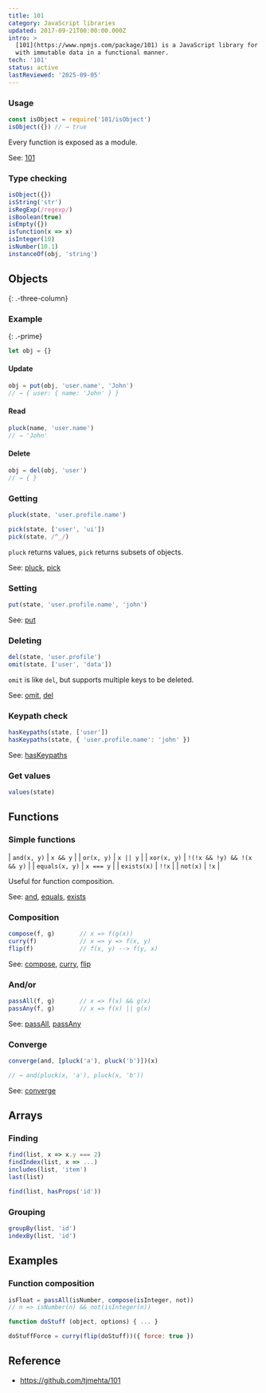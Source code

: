 ```yaml
---
title: 101
category: JavaScript libraries
updated: 2017-09-21T00:00:00.000Z
intro: >
  [101](https://www.npmjs.com/package/101) is a JavaScript library for dealing
  with immutable data in a functional manner.
tech: '101'
status: active
lastReviewed: '2025-09-05'
---
```


### Usage

```js
const isObject = require('101/isObject')
isObject({}) // → true
```

Every function is exposed as a module.

See: [101](https://github.com/tjmehta/101)

### Type checking

```js
isObject({})
isString('str')
isRegExp(/regexp/)
isBoolean(true)
isEmpty({})
isfunction(x => x)
isInteger(10)
isNumber(10.1)
instanceOf(obj, 'string')
```

## Objects
{: .-three-column}

### Example
{: .-prime}

```js
let obj = {}
```

#### Update

```js
obj = put(obj, 'user.name', 'John')
// → { user: { name: 'John' } }
```

#### Read

```js
pluck(name, 'user.name')
// → 'John'
```

#### Delete

```js
obj = del(obj, 'user')
// → { }
```

### Getting

```js
pluck(state, 'user.profile.name')
```

```js
pick(state, ['user', 'ui'])
pick(state, /^_/)
```

`pluck` returns values, `pick` returns subsets of objects.

See:
[pluck](https://github.com/tjmehta/101#pluck),
[pick](https://github.com/tjmehta/101#pick)

### Setting

```js
put(state, 'user.profile.name', 'john')
```

See:
[put](https://github.com/tjmehta/101#put)

### Deleting

```js
del(state, 'user.profile')
omit(state, ['user', 'data'])
```

`omit` is like `del`, but supports multiple keys to be deleted.

See:
[omit](https://github.com/tjmehta/101#omit),
[del](https://github.com/tjmehta/101#del)

### Keypath check

```js
hasKeypaths(state, ['user'])
hasKeypaths(state, { 'user.profile.name': 'john' })
```

See:
[hasKeypaths](https://github.com/tjmehta/101#haskeypaths)

### Get values

```js
values(state)
```

## Functions

### Simple functions

| `and(x, y)` | `x && y` |
| `or(x, y)` | `x || y` |
| `xor(x, y)` | `!(!x && !y) && !(x && y)` |
| `equals(x, y)` | `x === y` |
| `exists(x)` | `!!x` |
| `not(x)` | `!x` |

Useful for function composition.

See:
[and](https://github.com/tjmehta/101#and),
[equals](https://github.com/tjmehta/101#equals),
[exists](https://github.com/tjmehta/101#exists)

### Composition

```js
compose(f, g)       // x => f(g(x))
curry(f)            // x => y => f(x, y)
flip(f)             // f(x, y) --> f(y, x)
```

See:
[compose](https://github.com/tjmehta/101#compose),
[curry](https://github.com/tjmehta/101#curry),
[flip](https://github.com/tjmehta/101#flip)

### And/or

```js
passAll(f, g)       // x => f(x) && g(x)
passAny(f, g)       // x => f(x) || g(x)
```

See:
[passAll](https://github.com/tjmehta/101#passall),
[passAny](https://github.com/tjmehta/101#passany)

### Converge

```js
converge(and, [pluck('a'), pluck('b')])(x)
```

```js
// → and(pluck(x, 'a'), pluck(x, 'b'))
```

See:
[converge](https://github.com/tjmehta/101#converge)

## Arrays

### Finding

```js
find(list, x => x.y === 2)
findIndex(list, x => ...)
includes(list, 'item')
last(list)
```

```js
find(list, hasProps('id'))
```

### Grouping

```js
groupBy(list, 'id')
indexBy(list, 'id')
```

## Examples

### Function composition

```js
isFloat = passAll(isNumber, compose(isInteger, not))
// n => isNumber(n) && not(isInteger(n))
```

```js
function doStuff (object, options) { ... }

doStuffForce = curry(flip(doStuff))({ force: true })
```

## Reference

- <https://github.com/tjmehta/101>
